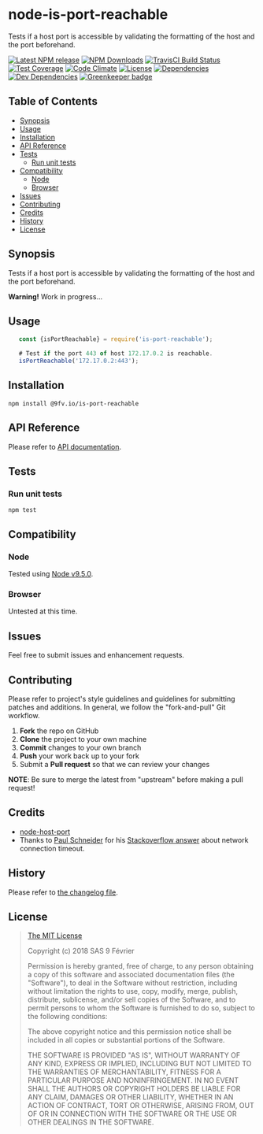 [npm-badge]: https://img.shields.io/npm/v/@9fv.io&#x2F;is-port-reachable.svg
[npm-badge-url]: https://www.npmjs.com/package/@9fv.io&#x2F;is-port-reachable
[npm-downloads-badge]: https://img.shields.io/npm/dt/@9fv.io&#x2F;is-port-reachable.svg
[npm-downloads-url]: https://npmjs.org/package/@9fv.io&#x2F;is-port-reachable
[travis-badge]: https://img.shields.io/travis/9fv/node-is-port-reachable/master.svg?label=TravisCI
[travis-badge-url]: https://travis-ci.org/9fv/node-is-port-reachable
[circle-badge]: https://circleci.com/gh/9fv/node-is-port-reachable/tree/master.svg?style=svg&circle-token=
[circle-badge-url]: https://circleci.com/gh/9fv/node-is-port-reachable/tree/master
[coveralls-badge]: https://coveralls.io/repos/github/9fv/node-is-port-reachable/badge.svg?branch=master
[coveralls-badge-url]: https://coveralls.io/github/9fv/node-is-port-reachable?branch=master
[codeclimate-badge]: https://img.shields.io/codeclimate/github/9fv/node-is-port-reachable.svg
[codeclimate-badge-url]: https://codeclimate.com/github/9fv/node-is-port-reachable
[ember-observer-badge]: http://emberobserver.com/badges/node-is-port-reachable.svg
[ember-observer-badge-url]: http://emberobserver.com/addons/node-is-port-reachable
[license-badge]: https://img.shields.io/npm/l/@9fv.io&#x2F;is-port-reachable.svg
[license-badge-url]: LICENSE.md
[dependencies-badge]: https://img.shields.io/david/9fv/node-is-port-reachable.svg
[dependencies-badge-url]: https://david-dm.org/9fv/node-is-port-reachable
[devDependencies-badge]: https://img.shields.io/david/dev/9fv/node-is-port-reachable.svg
[devDependencies-badge-url]: https://david-dm.org/9fv/node-is-port-reachable#info=devDependencies
[greenkeeper-badge]: https://badges.greenkeeper.io/9fv/node-is-port-reachable.svg
[greenkeeper-badge-url]: https://greenkeeper.io/


node-is-port-reachable
====================

Tests if a host port is accessible by validating the formatting of the host and the port beforehand.

[![Latest NPM release][npm-badge]][npm-badge-url]
[![NPM Downloads][npm-downloads-badge]][npm-downloads-url]
[![TravisCI Build Status][travis-badge]][travis-badge-url]
[![Test Coverage][coveralls-badge]][coveralls-badge-url]
[![Code Climate][codeclimate-badge]][codeclimate-badge-url]
[![License][license-badge]][license-badge-url]
[![Dependencies][dependencies-badge]][dependencies-badge-url] 
[![Dev Dependencies][devDependencies-badge]][devDependencies-badge-url]
[![Greenkeeper badge][greenkeeper-badge]][greenkeeper-badge-url]


## Table of Contents

* [Synopsis](#synopsis)
* [Usage](#usage)
* [Installation](#installation)
* [API Reference](#api-reference)
* [Tests](#tests)
  * [Run unit tests](#tests_run-unit-tests)
* [Compatibility](#compatibility)
  * [Node](#compatibility_node)
  * [Browser](#compatibility_browser)
* [Issues](#issues)
* [Contributing](#contributing)
* [Credits](#credits)
* [History](#history)
* [License](#license)

## <a name="synopsis"> Synopsis

Tests if a host port is accessible by validating the formatting of the host and the port beforehand.

**Warning!** Work in progress...

## <a name="usage"> Usage

```javascript
   const {isPortReachable} = require('is-port-reachable');

   # Test if the port 443 of host 172.17.0.2 is reachable.
   isPortReachable('172.17.0.2:443');

```

## <a name="installation"> Installation

    npm install @9fv.io/is-port-reachable

## <a name="api-reference"> API Reference

Please refer to [API documentation](docs/API.md).

## <a name="test"> Tests

### <a name="tests_run-unit-tests"> Run unit tests

    npm test

## <a name="compatibility"> Compatibility

### <a name="compatibility_node"> Node

Tested using [Node v9.5.0](https://nodejs.org/dist/v9.5.0/docs/api/).

### <a name="compatibility_browser"> Browser

Untested at this time.

## <a name="issues"> Issues

Feel free to submit issues and enhancement requests.

## <a name="contributing"> Contributing

Please refer to project's style guidelines and guidelines for submitting patches and additions. In general, we follow the "fork-and-pull" Git workflow.

 1. **Fork** the repo on GitHub
 2. **Clone** the project to your own machine
 3. **Commit** changes to your own branch
 4. **Push** your work back up to your fork
 5. Submit a **Pull request** so that we can review your changes

**NOTE**: Be sure to merge the latest from "upstream" before making a pull request!

## <a name="credits"> Credits

* [node-host-port](https://github.com/9fv/node-host-port)
* Thanks to [Paul Schneider](https://stackoverflow.com/users/4547337/paul-schneider) for his [Stackoverflow answer](https://stackoverflow.com/q/29356800) about network connection timeout.

## <a name="history"> History

Please refer to [the changelog file](docs/CHANGELOG.md).

## <a name="license"> License

>
> [The MIT License](https://opensource.org/licenses/MIT)
>
> Copyright (c) 2018 SAS 9 Février
>
> Permission is hereby granted, free of charge, to any person obtaining a copy
> of this software and associated documentation files (the "Software"), to deal
> in the Software without restriction, including without limitation the rights
> to use, copy, modify, merge, publish, distribute, sublicense, and/or sell
> copies of the Software, and to permit persons to whom the Software is
> furnished to do so, subject to the following conditions:
>
> The above copyright notice and this permission notice shall be included in all
> copies or substantial portions of the Software.
>
> THE SOFTWARE IS PROVIDED "AS IS", WITHOUT WARRANTY OF ANY KIND, EXPRESS OR
> IMPLIED, INCLUDING BUT NOT LIMITED TO THE WARRANTIES OF MERCHANTABILITY,
> FITNESS FOR A PARTICULAR PURPOSE AND NONINFRINGEMENT. IN NO EVENT SHALL THE
>AUTHORS OR COPYRIGHT HOLDERS BE LIABLE FOR ANY CLAIM, DAMAGES OR OTHER
> LIABILITY, WHETHER IN AN ACTION OF CONTRACT, TORT OR OTHERWISE, ARISING FROM,
> OUT OF OR IN CONNECTION WITH THE SOFTWARE OR THE USE OR OTHER DEALINGS IN THE
> SOFTWARE.
>
